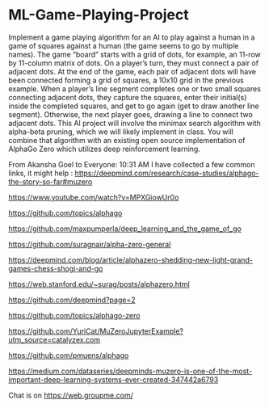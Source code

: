 # ML-Game-Playing-Project
Implement a game playing algorithm for an AI to play against a human in a game of squares against a human (the game seems to go by multiple names). The game “board” starts with a grid of dots, for example, an 11-row by 11-column matrix of dots. On a player’s turn, they must connect a pair of adjacent dots. At the end of the game, each pair of adjacent dots will have been connected forming a grid of squares, a 10x10 grid in the previous example. When a player’s line segment completes one or two small squares connecting adjacent dots, they capture the squares, enter their initial(s) inside the completed squares, and get to go again (get to draw another line segment). Otherwise, the next player goes, drawing a line to connect two adjacent dots.
This AI project will involve the minimax search algorithm with alpha-beta pruning, which we will likely implement in class. You will combine that algorithm with an existing open source implementation of AlphaGo Zero which utilizes deep reinforcement learning.

From Akansha Goel to Everyone:  10:31 AM
I have collected a few common links, it might help :
  https://deepmind.com/research/case-studies/alphago-the-story-so-far#muzero

  https://www.youtube.com/watch?v=MPXGiowUr0o

  https://github.com/topics/alphago

  https://github.com/maxpumperla/deep_learning_and_the_game_of_go

  https://github.com/suragnair/alpha-zero-general

  https://deepmind.com/blog/article/alphazero-shedding-new-light-grand-games-chess-shogi-and-go

  https://web.stanford.edu/~surag/posts/alphazero.html

  https://github.com/deepmind?page=2

  https://github.com/topics/alphago-zero

  https://github.com/YuriCat/MuZeroJupyterExample?utm_source=catalyzex.com

  https://github.com/pmuens/alphago

  https://medium.com/dataseries/deepminds-muzero-is-one-of-the-most-important-deep-learning-systems-ever-created-347442a6793

Chat is on 
  https://web.groupme.com/
